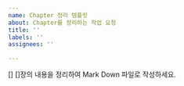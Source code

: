 ```yaml
---
name: Chapter 정리 템플릿
about: Chapter를 정리하는 작업 요청
title: ''
labels: ''
assignees: ''

---
```


[] []장의 내용을 정리하여 Mark Down 파일로 작성하세요.
